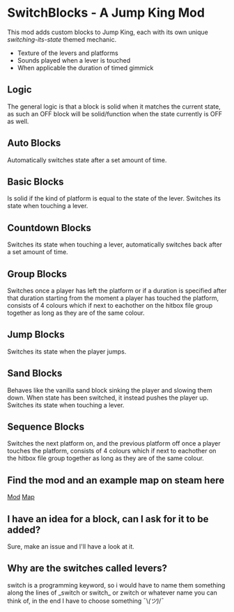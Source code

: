 # SwitchBlocks - A Jump King Mod

This mod adds custom blocks to Jump King, each with its own unique *switching-its-state* themed mechanic.

- Texture of the levers and platforms
- Sounds played when a lever is touched
- When applicable the duration of timed gimmick

## Logic

The general logic is that a block is solid when it matches the current state, as such an OFF block will be
solid/function when the state currently is OFF as well.

## Auto Blocks

Automatically switches state after a set amount of time.

## Basic Blocks

Is solid if the kind of platform is equal to the state of the lever.
Switches its state when touching a lever.

## Countdown Blocks

Switches its state when touching a lever, automatically switches back after a set amount of time.

## Group Blocks

Switches once a player has left the platform or if a duration is specified after that duration starting from the moment
a player has touched the platform, consists of 4 colours which if next to eachother on the hitbox file group together as
long as they are of the same colour.

## Jump Blocks

Switches its state when the player jumps.

## Sand Blocks

Behaves like the vanilla sand block sinking the player and slowing them down. When state has been switched, it instead
pushes the player up.
Switches its state when touching a lever.

## Sequence Blocks

Switches the next platform on, and the previous platform off once a player touches the platform, consists of 4 colours
which if next to eachother on the hitbox file group together as long as they are of the same colour.

## Find the mod and an example map on steam here

[Mod](https://steamcommunity.com/sharedfiles/filedetails/?id=3188962826)
[Map](https://steamcommunity.com/sharedfiles/filedetails/?id=3175561853)

## I have an idea for a block, can I ask for it to be added?

Sure, make an issue and I'll have a look at it.

## Why are the switches called levers?

switch is a programming keyword, so i would have to name them something along the lines of \_switch or switch\_ or
zwitch or whatever name you can think of, in the end I have to choose something ¯\\_(ツ)_/¯
